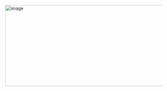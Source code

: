 <img width="523" height="262" alt="image" src="https://github.com/user-attachments/assets/53ec5548-5e17-486e-b0d7-1bcf9be2e5f3" />
